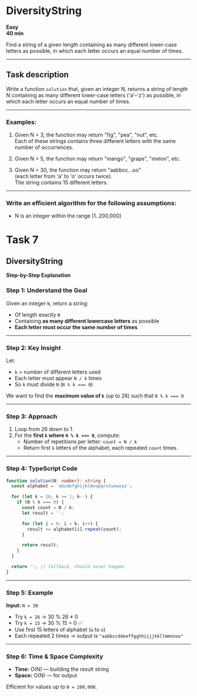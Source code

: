 # DiversityString

**Easy**  
**40 min**

Find a string of a given length containing as many different lower-case letters as possible, in which each letter occurs an equal number of times.

---

## Task description

Write a function `solution` that, given an integer N, returns a string of length N containing as many different lower-case letters ('a'–'z') as possible, in which each letter occurs an equal number of times.

---

### Examples:

1. Given N = 3, the function may return "fig", "pea", "nut", etc.  
Each of these strings contains three different letters with the same number of occurrences.

2. Given N = 5, the function may return "mango", "grape", "melon", etc.

3. Given N = 30, the function may return "aabbcc...oo"  
(each letter from 'a' to 'o' occurs twice).  
The string contains 15 different letters.

---

### Write an efficient algorithm for the following assumptions:

- N is an integer within the range [1..200,000]


# Task 7

## DiversityString

**Step-by-Step Explanation**

### Step 1: Understand the Goal

Given an integer `N`, return a string:
- Of length exactly `N`
- Containing **as many different lowercase letters** as possible
- **Each letter must occur the same number of times**

---

### Step 2: Key Insight

Let:
- `k` = number of different letters used
- Each letter must appear `N / k` times
- So `k` must divide `N` (`N % k === 0`)

We want to find the **maximum value of `k`** (up to 26) such that `N % k === 0`

---

### Step 3: Approach

1. Loop from 26 down to 1.
2. For the **first `k` where `N % k === 0`**, compute:
   - Number of repetitions per letter: `count = N / k`
   - Return first `k` letters of the alphabet, each repeated `count` times.

---

### Step 4: TypeScript Code

```ts
function solution(N: number): string {
  const alphabet = 'abcdefghijklmnopqrstuvwxyz';

  for (let k = 26; k >= 1; k--) {
    if (N % k === 0) {
      const count = N / k;
      let result = '';

      for (let i = 0; i < k; i++) {
        result += alphabet[i].repeat(count);
      }

      return result;
    }
  }

  return ''; // fallback, should never happen
}
```

---

### Step 5: Example

**Input:** `N = 30`

- Try `k = 26` → 30 % 26 ≠ 0  
- Try `k = 15` → 30 % 15 = 0 ✅  
- Use first 15 letters of alphabet (`a` to `o`)
- Each repeated 2 times → output is `"aabbccddeeffgghhiijjkkllmmnnoo"`

---

### Step 6: Time & Space Complexity

- **Time:** O(N) — building the result string
- **Space:** O(N) — for output

Efficient for values up to `N = 200,000`.
